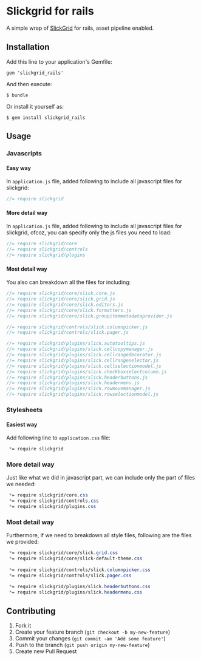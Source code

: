 # Slickgrid for rails

A simple wrap of [SlickGrid](https://github.com/mleibman/SlickGrid) for rails, asset pipeline enabled.

## Installation

Add this line to your application's Gemfile:

    gem 'slickgrid_rails'

And then execute:

    $ bundle

Or install it yourself as:

    $ gem install slickgrid_rails

## Usage

### Javascripts

#### Easy way

In ```application.js``` file, added following to include all javascript files for slickgrid:

```js
//= require slickgrid

```

#### More detail way

In ```application.js``` file, added following to include all javascript files for slickgrid, ofcoz, you can specify only the js files you need to load:

```js
//= require slickgrid/core
//= require slickgrid/controls
//= require slickgrid/plugins

```

#### Most detail way

You also can breakdown all the files for including:

```js
//= require slickgrid/core/slick.core.js
//= require slickgrid/core/slick.grid.js
//= require slickgrid/core/slick.editors.js
//= require slickgrid/core/slick.formatters.js
//= require slickgrid/core/slick.groupitemmetadataprovider.js

//= require slickgrid/controls/slick.columnpicker.js
//= require slickgrid/controls/slick.pager.js

//= require slickgrid/plugins/slick.autotooltips.js
//= require slickgrid/plugins/slick.cellcopymanager.js
//= require slickgrid/plugins/slick.cellrangedecorator.js
//= require slickgrid/plugins/slick.cellrangeselector.js
//= require slickgrid/plugins/slick.cellselectionmodel.js
//= require slickgrid/plugins/slick.checkboxselectcolumn.js
//= require slickgrid/plugins/slick.headerbuttons.js
//= require slickgrid/plugins/slick.headermenu.js
//= require slickgrid/plugins/slick.rowmovemanager.js
//= require slickgrid/plugins/slick.rowselectionmodel.js
```

### Stylesheets

#### Easiest way

Add following line to ```application.css``` file:

```css
 *= require slickgrid
```

### More detail way

Just like what we did in javascript part, we can include only the part of files we needed:

```css
 *= require slickgrid/core.css
 *= require slickgrid/controls.css
 *= require slickgrid/plugins.css
```

### Most detail way

Furthermore, if we need to breakdown all style files, following are the files we provided:

```css
 *= require slickgrid/core/slick.grid.css
 *= require slickgrid/core/slick-default-theme.css
 
 *= require slickgrid/controls/slick.columnpicker.css
 *= require slickgrid/controls/slick.pager.css

 *= require slickgrid/plugins/slick.headerbuttons.css
 *= require slickgrid/plugins/slick.headermenu.css
```

## Contributing

1. Fork it
2. Create your feature branch (`git checkout -b my-new-feature`)
3. Commit your changes (`git commit -am 'Add some feature'`)
4. Push to the branch (`git push origin my-new-feature`)
5. Create new Pull Request
